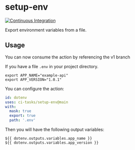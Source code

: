 # setup-env

[![Continuous Integration](https://github.com/ci-tasks/setup-env/actions/workflows/test.yml/badge.svg)](https://github.com/ci-tasks/setup-env/actions/workflows/test.yml)

Export environment variables from a file.

## Usage

You can now consume the action by referencing the v1 branch

If you have a file `.env` in your project directory.

```
export APP_NAME="example-api"
export APP_VERSION="1.0.1"
```

You can configure the action:

```yaml
id: dotenv
uses: ci-tasks/setup-env@main
with:
  mask: true
  export: true
  path: '.env'
```

Then you will have the following output variables:

```
${{ dotenv.outputs.variables.app_name }}
${{ dotenv.outputs.variables.app_version }}
```

